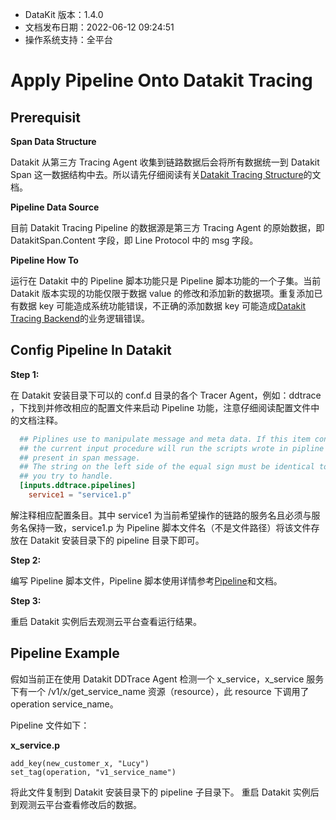 

- DataKit 版本：1.4.0
- 文档发布日期：2022-06-12 09:24:51
- 操作系统支持：全平台

# Apply Pipeline Onto Datakit Tracing

## Prerequisit

**Span Data Structure**

Datakit 从第三方 Tracing Agent 收集到链路数据后会将所有数据统一到 Datakit Span 这一数据结构中去。所以请先仔细阅读有关[Datakit Tracing Structure](datakit-tracing-struct)的文档。

**Pipeline Data Source**

目前 Datakit Tracing Pipeline 的数据源是第三方 Tracing Agent 的原始数据，即 DatakitSpan.Content 字段，即 Line Protocol 中的 msg 字段。

**Pipeline How To**

运行在 Datakit 中的 Pipeline 脚本功能只是 Pipeline 脚本功能的一个子集。当前 Datakit 版本实现的功能仅限于数据 value 的修改和添加新的数据项。重复添加已有数据 key 可能造成系统功能错误，不正确的添加数据 key 可能造成[Datakit Tracing Backend](datakit-tracing#datakit-tracing-backend)的业务逻辑错误。

## Config Pipeline In Datakit

**Step 1:**

在 Datakit 安装目录下可以的 conf.d 目录的各个 Tracer Agent，例如：ddtrace ，下找到并修改相应的配置文件来启动 Pipeline 功能，注意仔细阅读配置文件中的文档注释。

```toml
  ## Piplines use to manipulate message and meta data. If this item configured right then
  ## the current input procedure will run the scripts wrote in pipline config file against the data
  ## present in span message.
  ## The string on the left side of the equal sign must be identical to the service name that
  ## you try to handle.
  [inputs.ddtrace.pipelines]
    service1 = "service1.p"
```

解注释相应配置条目。其中 service1 为当前希望操作的链路的服务名且必须与服务名保持一致，service1.p 为 Pipeline 脚本文件名（不是文件路径）将该文件存放在 Datakit 安装目录下的 pipeline 目录下即可。

**Step 2:**

编写 Pipeline 脚本文件，Pipeline 脚本使用详情参考[Pipeline](pipeline)和文档。

**Step 3:**

重启 Datakit 实例后去观测云平台查看运行结果。

## Pipeline Example

假如当前正在使用 Datakit DDTrace Agent 检测一个 x_service，x_service 服务下有一个 /v1/x/get_service_name 资源（resource），此 resource 下调用了 operation service_name。

Pipeline 文件如下：

**x_service.p**

```pipeline
add_key(new_customer_x, "Lucy")
set_tag(operation, "v1_service_name")
```

将此文件复制到 Datakit 安装目录下的 pipeline 子目录下。
重启 Datakit 实例后到观测云平台查看修改后的数据。

